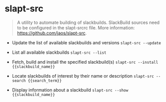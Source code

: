 # slapt-src
> A utility to automate building of slackbuilds.
> SlackBuild sources need to be configured in the slapt-srcrc file.
> More information: <https://github.com/jaos/slapt-src>.

- Update the list of available slackbuilds and versions
`slapt-src --update`

- List all available slackbuilds
`slapt-src --list`

- Fetch, build and install the specified slackbuild(s)
`slapt-src --install {{slackbuild_name}}`

- Locate slackbuilds of interest by their name or description
`slapt-src --search {{search_term}}`

- Display information about a slackbuild
`slapt-src --show {{slackbuild_name}}`
